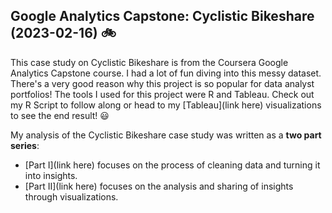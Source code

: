 ## Google Analytics Capstone: Cyclistic Bikeshare (2023-02-16) :bike:

This case study on Cyclistic Bikeshare is from the Coursera Google Analytics Capstone course. I had a lot of fun diving into this messy dataset. There's a very good reason why this project is so popular for data analyst portfolios! The tools I used for this project were R and Tableau. Check out my R Script to follow along or head to my [Tableau](link here) visualizations to see the end result! :smiley:

My analysis of the Cyclistic Bikeshare case study was written as a **two part series**:

* [Part I](link here) focuses on the process of cleaning data and turning it into insights. 
* [Part II](link here) focuses on the analysis and sharing of insights through visualizations.


